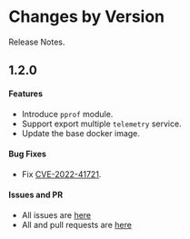 Changes by Version
==================
Release Notes.

1.2.0
------------------
#### Features
* Introduce `pprof` module.
* Support export multiple `telemetry` service.
* Update the base docker image.

#### Bug Fixes
* Fix [CVE-2022-41721](https://avd.aquasec.com/nvd/cve-2022-41721).

#### Issues and PR
- All issues are [here](https://github.com/apache/skywalking/milestone/170?closed=1)
- All and pull requests are [here](https://github.com/apache/skywalking-satellite/pulls?q=is%3Apr+milestone%3A1.2.0+is%3Aclosed)
